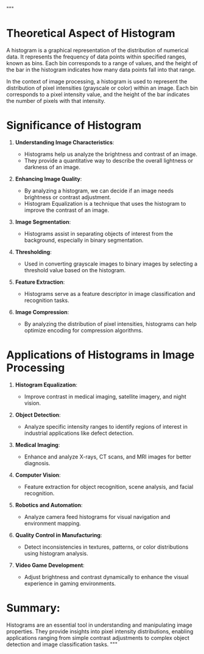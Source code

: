 """
# Theoretical Aspect of Histogram

A histogram is a graphical representation of the distribution of numerical data. 
It represents the frequency of data points within specified ranges, known as bins.
Each bin corresponds to a range of values, and the height of the bar in the histogram 
indicates how many data points fall into that range.

In the context of image processing, a histogram is used to represent the distribution of 
pixel intensities (grayscale or color) within an image. Each bin corresponds to a pixel 
intensity value, and the height of the bar indicates the number of pixels with that intensity.

# Significance of Histogram

1. **Understanding Image Characteristics**:
   - Histograms help us analyze the brightness and contrast of an image.
   - They provide a quantitative way to describe the overall lightness or darkness of an image.

2. **Enhancing Image Quality**:
   - By analyzing a histogram, we can decide if an image needs brightness or contrast adjustment.
   - Histogram Equalization is a technique that uses the histogram to improve the contrast of an image.

3. **Image Segmentation**:
   - Histograms assist in separating objects of interest from the background, especially in binary segmentation.

4. **Thresholding**:
   - Used in converting grayscale images to binary images by selecting a threshold value based on the histogram.

5. **Feature Extraction**:
   - Histograms serve as a feature descriptor in image classification and recognition tasks.

6. **Image Compression**:
   - By analyzing the distribution of pixel intensities, histograms can help optimize encoding for compression algorithms.

# Applications of Histograms in Image Processing

1. **Histogram Equalization**:
   - Improve contrast in medical imaging, satellite imagery, and night vision.

2. **Object Detection**:
   - Analyze specific intensity ranges to identify regions of interest in industrial applications like defect detection.

3. **Medical Imaging**:
   - Enhance and analyze X-rays, CT scans, and MRI images for better diagnosis.

4. **Computer Vision**:
   - Feature extraction for object recognition, scene analysis, and facial recognition.

5. **Robotics and Automation**:
   - Analyze camera feed histograms for visual navigation and environment mapping.

6. **Quality Control in Manufacturing**:
   - Detect inconsistencies in textures, patterns, or color distributions using histogram analysis.

7. **Video Game Development**:
   - Adjust brightness and contrast dynamically to enhance the visual experience in gaming environments.

# Summary:
Histograms are an essential tool in understanding and manipulating image properties. They provide insights into pixel intensity distributions, enabling applications ranging from simple contrast adjustments to complex object detection and image classification tasks.
"""
